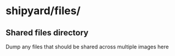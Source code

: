 # shipyard/files/

## Shared files directory
Dump any files that should be shared across multiple images here

